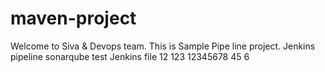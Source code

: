 # maven-project ##

Welcome to Siva & Devops team.
This is Sample Pipe line project.
Jenkins pipeline sonarqube  test
Jenkins file
12
123
12345678
45
6

